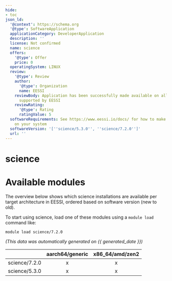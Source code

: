 ```yaml
---
hide:
- toc
json_ld:
  '@context': https://schema.org
  '@type': SoftwareApplication
  applicationCategory: DeveloperApplication
  description: ''
  license: Not confirmed
  name: science
  offers:
    '@type': Offer
    price: 0
  operatingSystem: LINUX
  review:
    '@type': Review
    author:
      '@type': Organization
      name: EESSI
    reviewBody: Application has been successfully made available on all architectures
      supported by EESSI
    reviewRating:
      '@type': Rating
      ratingValue: 5
  softwareRequirements: See https://www.eessi.io/docs/ for how to make EESSI available
    on your system
  softwareVersion: '[''science/5.3.0'', ''science/7.2.0'']'
  url: ''
---
```


science
=======

# Available modules


The overview below shows which science installations are available per target architecture in EESSI, ordered based on software version (new to old).

To start using science, load one of these modules using a `module load` command like:

```shell
module load science/7.2.0
```

*(This data was automatically generated on {{ generated_date }})*

| |aarch64/generic|x86_64/amd/zen2|
| :---: | :---: | :---: |
|science/7.2.0|x|x|
|science/5.3.0|x|x|
